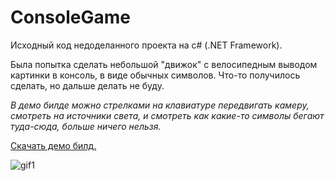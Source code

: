 # ConsoleGame

Исходный код недоделанного проекта на c# (.NET Framework).

Была попытка сделать небольшой "движок" с велосипедным выводом картинки в консоль, в виде обычных символов. Что-то получилось сделать, но дальше делать не буду.

*В демо билде можно стрелками на клавиатуре передвигать камеру, смотреть на источники света, и смотреть как какие-то символы бегают туда-сюда, больше ничего нельзя.*

[Скачать демо билд.](https://github.com/enjoythevibes/ConsoleGame/releases/tag/0.0.1)

![gif1](https://github.com/enjoythevibes/ConsoleGame/blob/images/demo.gif?raw=true)
